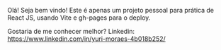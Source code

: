 Olá! Seja bem vindo!
Este é apenas um projeto pessoal para prática de React JS, usando Vite e gh-pages para o deploy.

Gostaria de me conhecer melhor?
Linkedin: https://www.linkedin.com/in/yuri-moraes-4b018b252/
